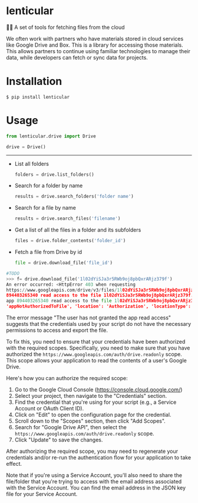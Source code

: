 # lenticular
😶‍🌫️ A set of tools for fetching files from the cloud

We often work with partners who have materials stored in cloud services like Google Drive and Box.  This is a library for accessing those materials. This allows partners to continue using familiar technologies to manage their data, while developers can fetch or sync data for projects. 

# Installation

```
$ pip install lenticular
```

# Usage

```python 
from lenticular.drive import Drive 

drive = Drive() 
```

--- 
- List all folders 
    ```python
    folders = drive.list_folders()
    ```

- Search for a folder by name
    ```python
    results = drive.search_folders('folder name')
    ```

- Search for a file by name
    ```python
    results = drive.search_files('filename')
    ```

- Get a list of all the files in a folder and its subfolders
    ```python
    files = drive.folder_contents('folder_id')
    ```

- Fetch a file from Drive by id
    ```python
    file = drive.download_file('file_id')
    ```


```python
#TODO 
>>> f= drive.download_file('1l02dYiSJa3r5RWb9oj8pbQxrARjz379f')
An error occurred: <HttpError 403 when requesting 
https://www.googleapis.com/drive/v3/files/1l02dYiSJa3r5RWb9oj8pbQxrARjz379f?alt=media returned "The user has not granted the app 
894403265340 read access to the file 1l02dYiSJa3r5RWb9oj8pbQxrARjz379f.". Details: "[{'message': 'The user has not granted the 
app 894403265340 read access to the file 1l02dYiSJa3r5RWb9oj8pbQxrARjz379f.', 'domain': 'global', 'reason': 
'appNotAuthorizedToFile', 'location': 'Authorization', 'locationType': 'header'}]">

```


The error message "The user has not granted the app read access" suggests that the credentials used by your script do not have the necessary permissions to access and export the file.

To fix this, you need to ensure that your credentials have been authorized with the required scopes. Specifically, you need to make sure that you have authorized the `https://www.googleapis.com/auth/drive.readonly` scope. This scope allows your application to read the contents of a user's Google Drive.

Here's how you can authorize the required scope:

1. Go to the Google Cloud Console (https://console.cloud.google.com/)
2. Select your project, then navigate to the "Credentials" section.
3. Find the credential that you're using for your script (e.g., a Service Account or OAuth Client ID).
4. Click on "Edit" to open the configuration page for the credential.
5. Scroll down to the "Scopes" section, then click "Add Scopes".
6. Search for "Google Drive API", then select the `https://www.googleapis.com/auth/drive.readonly` scope.
7. Click "Update" to save the changes.

After authorizing the required scope, you may need to regenerate your credentials and/or re-run the authentication flow for your application to take effect.

Note that if you're using a Service Account, you'll also need to share the file/folder that you're trying to access with the email address associated with the Service Account. You can find the email address in the JSON key file for your Service Account.